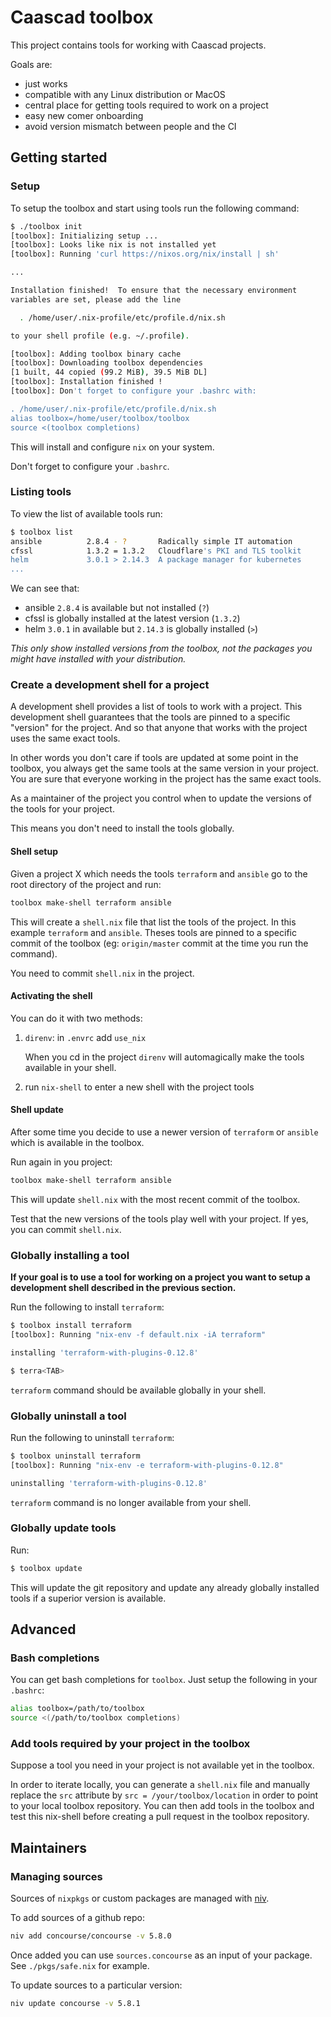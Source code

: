 # Caascad toolbox

This project contains tools for working with Caascad projects.

Goals are:

  * just works
  * compatible with any Linux distribution or MacOS
  * central place for getting tools required to work on a project
  * easy new comer onboarding
  * avoid version mismatch between people and the CI

## Getting started

### Setup

To setup the toolbox and start using tools run the following command:

```bash
$ ./toolbox init
[toolbox]: Initializing setup ...
[toolbox]: Looks like nix is not installed yet
[toolbox]: Running 'curl https://nixos.org/nix/install | sh'

...

Installation finished!  To ensure that the necessary environment
variables are set, please add the line

  . /home/user/.nix-profile/etc/profile.d/nix.sh

to your shell profile (e.g. ~/.profile).

[toolbox]: Adding toolbox binary cache
[toolbox]: Downloading toolbox dependencies
[1 built, 44 copied (99.2 MiB), 39.5 MiB DL]
[toolbox]: Installation finished !
[toolbox]: Don't forget to configure your .bashrc with:

. /home/user/.nix-profile/etc/profile.d/nix.sh
alias toolbox=/home/user/toolbox/toolbox
source <(toolbox completions)

```

This will install and configure `nix` on your system.

Don't forget to configure your `.bashrc`.

### Listing tools

To view the list of available tools run:

```bash
$ toolbox list
ansible          2.8.4 - ?       Radically simple IT automation
cfssl            1.3.2 = 1.3.2   Cloudflare's PKI and TLS toolkit
helm             3.0.1 > 2.14.3  A package manager for kubernetes
...
```

We can see that:

 * ansible `2.8.4` is available but not installed (`?`)
 * cfssl is globally installed at the latest version (`1.3.2`)
 * helm `3.0.1` in available but `2.14.3` is globally installed (`>`)

_This only show installed versions from the toolbox, not the packages
you might have installed with your distribution._

### Create a development shell for a project

A development shell provides a list of tools to work with a project.
This development shell guarantees that the tools are pinned to a specific
"version" for the project. And so that anyone that works with the project
uses the same exact tools.

In other words you don't care if tools are updated at some point in the
toolbox, you always get the same tools at the same version in your project.
You are sure that everyone working in the project has the same exact tools.

As a maintainer of the project you control when to update the versions of
the tools for your project.

This means you don't need to install the tools globally.

#### Shell setup

Given a project X which needs the tools `terraform` and `ansible` go to the
root directory of the project and run:

```sh
toolbox make-shell terraform ansible
```

This will create a `shell.nix` file that list the tools of the project.
In this example `terraform` and `ansible`. Theses tools are pinned to a
specific commit of the toolbox (eg: `origin/master` commit at the time you run
the command).

You need to commit `shell.nix` in the project.

#### Activating the shell

You can do it with two methods:

1. `direnv`: in `.envrc` add `use_nix`

   When you cd in the project `direnv` will automagically make the tools
   available in your shell.

1. run `nix-shell` to enter a new shell with the project tools

#### Shell update

After some time you decide to use a newer version of `terraform` or
`ansible` which is available in the toolbox.

Run again in you project:

```sh
toolbox make-shell terraform ansible
```

This will update `shell.nix` with the most recent commit of the toolbox.

Test that the new versions of the tools play well with your project. If yes,
you can commit `shell.nix`.

### Globally installing a tool

**If your goal is to use a tool for working on a project you want to setup a
development shell described in the previous section.**

Run the following to install `terraform`:

```bash
$ toolbox install terraform
[toolbox]: Running "nix-env -f default.nix -iA terraform"

installing 'terraform-with-plugins-0.12.8'

$ terra<TAB>
```

`terraform` command should be available globally in your shell.

### Globally uninstall a tool

Run the following to uninstall `terraform`:

```bash
$ toolbox uninstall terraform
[toolbox]: Running "nix-env -e terraform-with-plugins-0.12.8"

uninstalling 'terraform-with-plugins-0.12.8'
```

`terraform` command is no longer available from your shell.

### Globally update tools

Run:

```sh
$ toolbox update
```

This will update the git repository and update any already globally
installed tools if a superior version is available.

## Advanced

### Bash completions

You can get bash completions for `toolbox`. Just setup the following
in your `.bashrc`:

```bash
alias toolbox=/path/to/toolbox
source <(/path/to/toolbox completions)
```

### Add tools required by your project in the toolbox

Suppose a tool you need in your project is not available yet in the
toolbox.

In order to iterate locally, you can generate a `shell.nix` file and
manually replace the `src` attribute by `src = /your/toolbox/location`
in order to point to your local toolbox repository. You can then add
tools in the toolbox and test this nix-shell before creating a pull
request in the toolbox repository.

## Maintainers

### Managing sources

Sources of `nixpkgs` or custom packages are managed with [niv](https://github.com/nmattia/niv).

To add sources of a github repo:

```sh
niv add concourse/concourse -v 5.8.0
```

Once added you can use `sources.concourse` as an input of your package.
See `./pkgs/safe.nix` for example.

To update sources to a particular version:

```sh
niv update concourse -v 5.8.1
```
